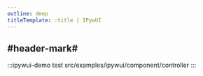 ```yaml
---
outline: deep
titleTemplate: :title | IPywUI
---
```


## #header-mark#
:::ipywui-demo test
src/examples/ipywui/component/controller
:::
